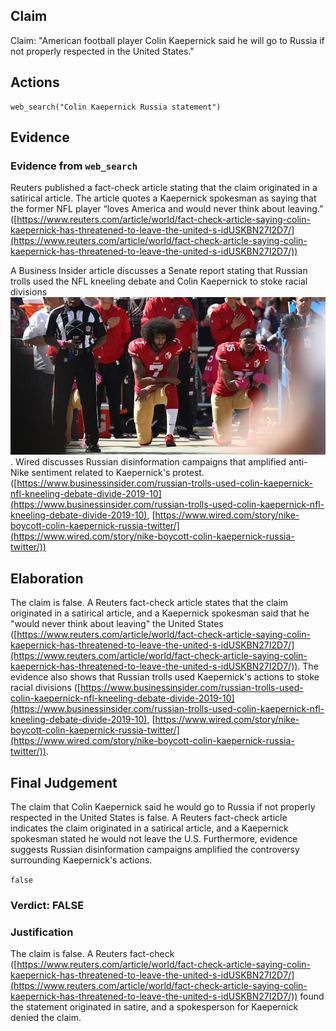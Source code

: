 ## Claim
Claim: "American football player Colin Kaepernick said he will go to Russia if not properly respected in the United States."

## Actions
```
web_search("Colin Kaepernick Russia statement")
```

## Evidence
### Evidence from `web_search`
Reuters published a fact-check article stating that the claim originated in a satirical article. The article quotes a Kaepernick spokesman as saying that the former NFL player “loves America and would never think about leaving.” ([https://www.reuters.com/article/world/fact-check-article-saying-colin-kaepernick-has-threatened-to-leave-the-united-s-idUSKBN27I2D7/](https://www.reuters.com/article/world/fact-check-article-saying-colin-kaepernick-has-threatened-to-leave-the-united-s-idUSKBN27I2D7/))

A Business Insider article discusses a Senate report stating that Russian trolls used the NFL kneeling debate and Colin Kaepernick to stoke racial divisions ![image 2168](media/2025-08-07_20-04-1754597057-334572.jpg). Wired discusses Russian disinformation campaigns that amplified anti-Nike sentiment related to Kaepernick's protest. ([https://www.businessinsider.com/russian-trolls-used-colin-kaepernick-nfl-kneeling-debate-divide-2019-10](https://www.businessinsider.com/russian-trolls-used-colin-kaepernick-nfl-kneeling-debate-divide-2019-10), [https://www.wired.com/story/nike-boycott-colin-kaepernick-russia-twitter/](https://www.wired.com/story/nike-boycott-colin-kaepernick-russia-twitter/))


## Elaboration
The claim is false. A Reuters fact-check article states that the claim originated in a satirical article, and a Kaepernick spokesman said that he "would never think about leaving" the United States ([https://www.reuters.com/article/world/fact-check-article-saying-colin-kaepernick-has-threatened-to-leave-the-united-s-idUSKBN27I2D7/](https://www.reuters.com/article/world/fact-check-article-saying-colin-kaepernick-has-threatened-to-leave-the-united-s-idUSKBN27I2D7/)). The evidence also shows that Russian trolls used Kaepernick's actions to stoke racial divisions ([https://www.businessinsider.com/russian-trolls-used-colin-kaepernick-nfl-kneeling-debate-divide-2019-10](https://www.businessinsider.com/russian-trolls-used-colin-kaepernick-nfl-kneeling-debate-divide-2019-10), [https://www.wired.com/story/nike-boycott-colin-kaepernick-russia-twitter/](https://www.wired.com/story/nike-boycott-colin-kaepernick-russia-twitter/)).


## Final Judgement
The claim that Colin Kaepernick said he would go to Russia if not properly respected in the United States is false. A Reuters fact-check article indicates the claim originated in a satirical article, and a Kaepernick spokesman stated he would not leave the U.S. Furthermore, evidence suggests Russian disinformation campaigns amplified the controversy surrounding Kaepernick's actions.

`false`

### Verdict: FALSE

### Justification
The claim is false. A Reuters fact-check ([https://www.reuters.com/article/world/fact-check-article-saying-colin-kaepernick-has-threatened-to-leave-the-united-s-idUSKBN27I2D7/](https://www.reuters.com/article/world/fact-check-article-saying-colin-kaepernick-has-threatened-to-leave-the-united-s-idUSKBN27I2D7/)) found the statement originated in satire, and a spokesperson for Kaepernick denied the claim.
